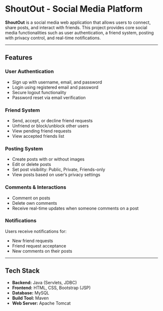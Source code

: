 # ShoutOut - Social Media Platform

**ShoutOut** is a social media web application that allows users to connect, share posts, and interact with friends. This project provides core social media functionalities such as user authentication, a friend system, posting with privacy control, and real-time notifications.

---

##  Features

###  User Authentication
- Sign up with username, email, and password
- Login using registered email and password
- Secure logout functionality
- Password reset via email verification

###  Friend System
- Send, accept, or decline friend requests
- Unfriend or block/unblock other users
- View pending friend requests
- View accepted friends list

###  Posting System
- Create posts with or without images
- Edit or delete posts
- Set post visibility: Public, Private, Friends-only
- View posts based on user’s privacy settings

###  Comments & Interactions
- Comment on posts
- Delete own comments
- Receive real-time updates when someone comments on a post

###  Notifications
Users receive notifications for:
- New friend requests
- Friend request acceptance
- New comments on their posts

---

##  Tech Stack

- **Backend:** Java (Servlets, JDBC)
- **Frontend:** HTML, CSS, Bootstrap (JSP)
- **Database:** MySQL
- **Build Tool:** Maven
- **Web Server:** Apache Tomcat


